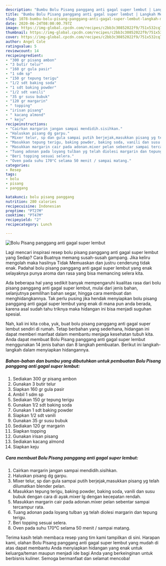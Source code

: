 ```yaml
---
description: "Bumbu Bolu Pisang panggang anti gagal super lembut | Langkah Membuat Bolu Pisang panggang anti gagal super lembut Yang Sedap"
title: "Bumbu Bolu Pisang panggang anti gagal super lembut | Langkah Membuat Bolu Pisang panggang anti gagal super lembut Yang Sedap"
slug: 1078-bumbu-bolu-pisang-panggang-anti-gagal-super-lembut-langkah-membuat-bolu-pisang-panggang-anti-gagal-super-lembut-yang-sedap
date: 2020-06-24T08:00:00.797Z
image: https://img-global.cpcdn.com/recipes/c2bb3c30852022f9/751x532cq70/bolu-pisang-panggang-anti-gagal-super-lembut-foto-resep-utama.jpg
thumbnail: https://img-global.cpcdn.com/recipes/c2bb3c30852022f9/751x532cq70/bolu-pisang-panggang-anti-gagal-super-lembut-foto-resep-utama.jpg
cover: https://img-global.cpcdn.com/recipes/c2bb3c30852022f9/751x532cq70/bolu-pisang-panggang-anti-gagal-super-lembut-foto-resep-utama.jpg
author: Angel Cole
ratingvalue: 5
reviewcount: 14
recipeingredient:
- "300 gr pisang ambon"
- "3 butir telur"
- "160 gr gula pasir"
- "1 sdm sp"
- "150 gr tepung terigu"
- "1/2 sdt baking soda"
- "1 sdt baking powder"
- "1/2 sdt vanili"
- "35 gr susu bubuk"
- "120 gr margarin"
- " topping"
- "irisan pisang"
- " kacang almond"
- " keju"
recipeinstructions:
- "Cairkan margarin jangan sampai mendidih.sisihkan."
- "Haluskan pisang dg garpu."
- "Mixer telur, sp dan gula sampai putih berjejak,masukkan pisang yg telah dilumatkan blender pelan."
- "Masukkan tepung terigu, baking powder, baking soda, vanili dan susu bubuk dengan cara di ayak.mixer lg dengan kecepatan rendah."
- "Masukkan margarin cair pada adonan.mixer pelan sebentar sampai tercampur rata."
- "Tuang adonan pada loyang tulban yg telah diolesi margarin dan tepung terigu."
- "Beri topping sesuai selera."
- "Oven pada suhu 170°C selama 50 menit / sampai matang."
categories:
- Resep
tags:
- bolu
- pisang
- panggang

katakunci: bolu pisang panggang 
nutrition: 280 calories
recipecuisine: Indonesian
preptime: "PT27M"
cooktime: "PT47M"
recipeyield: "2"
recipecategory: Lunch

---
```



![Bolu Pisang panggang anti gagal super lembut](https://img-global.cpcdn.com/recipes/c2bb3c30852022f9/751x532cq70/bolu-pisang-panggang-anti-gagal-super-lembut-foto-resep-utama.jpg)

Lagi mencari inspirasi resep bolu pisang panggang anti gagal super lembut yang Sedap? Cara Buatnya memang susah-susah gampang. Jika keliru mengolah maka hasilnya Tidak Memuaskan dan justru cenderung tidak enak. Padahal bolu pisang panggang anti gagal super lembut yang enak selayaknya punya aroma dan rasa yang bisa memancing selera kita.

Ada beberapa hal yang sedikit banyak mempengaruhi kualitas rasa dari bolu pisang panggang anti gagal super lembut, mulai dari jenis bahan, selanjutnya pemilihan bahan segar, hingga cara membuat dan menghidangkannya. Tak perlu pusing jika hendak menyiapkan bolu pisang panggang anti gagal super lembut yang enak di mana pun anda berada, karena asal sudah tahu triknya maka hidangan ini bisa menjadi suguhan spesial.




Nah, kali ini kita coba, yuk, buat bolu pisang panggang anti gagal super lembut sendiri di rumah. Tetap berbahan yang sederhana, hidangan ini dapat memberi manfaat dalam membantu menjaga kesehatan tubuh kita. Anda dapat membuat Bolu Pisang panggang anti gagal super lembut menggunakan 14 jenis bahan dan 8 langkah pembuatan. Berikut ini langkah-langkah dalam menyiapkan hidangannya.

<!--inarticleads1-->

##### Bahan-bahan dan bumbu yang dibutuhkan untuk pembuatan Bolu Pisang panggang anti gagal super lembut:

1. Sediakan 300 gr pisang ambon
1. Gunakan 3 butir telur
1. Siapkan 160 gr gula pasir
1. Ambil 1 sdm sp
1. Sediakan 150 gr tepung terigu
1. Gunakan 1/2 sdt baking soda
1. Gunakan 1 sdt baking powder
1. Siapkan 1/2 sdt vanili
1. Gunakan 35 gr susu bubuk
1. Sediakan 120 gr margarin
1. Siapkan  topping
1. Gunakan irisan pisang
1. Sediakan  kacang almond
1. Siapkan  keju




<!--inarticleads2-->

##### Cara membuat Bolu Pisang panggang anti gagal super lembut:

1. Cairkan margarin jangan sampai mendidih.sisihkan.
1. Haluskan pisang dg garpu.
1. Mixer telur, sp dan gula sampai putih berjejak,masukkan pisang yg telah dilumatkan blender pelan.
1. Masukkan tepung terigu, baking powder, baking soda, vanili dan susu bubuk dengan cara di ayak.mixer lg dengan kecepatan rendah.
1. Masukkan margarin cair pada adonan.mixer pelan sebentar sampai tercampur rata.
1. Tuang adonan pada loyang tulban yg telah diolesi margarin dan tepung terigu.
1. Beri topping sesuai selera.
1. Oven pada suhu 170°C selama 50 menit / sampai matang.




Terima kasih telah membaca resep yang tim kami tampilkan di sini. Harapan kami, olahan Bolu Pisang panggang anti gagal super lembut yang mudah di atas dapat membantu Anda menyiapkan hidangan yang enak untuk keluarga/teman maupun menjadi ide bagi Anda yang berkeinginan untuk berbisnis kuliner. Semoga bermanfaat dan selamat mencoba!
